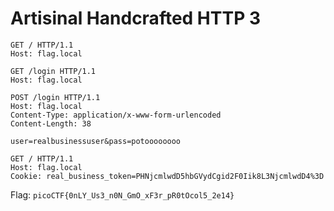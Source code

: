 # Artisinal Handcrafted HTTP 3

```
GET / HTTP/1.1
Host: flag.local
```

```
GET /login HTTP/1.1
Host: flag.local
```

```
POST /login HTTP/1.1
Host: flag.local
Content-Type: application/x-www-form-urlencoded
Content-Length: 38

user=realbusinessuser&pass=potoooooooo
```

```
GET / HTTP/1.1
Host: flag.local
Cookie: real_business_token=PHNjcmlwdD5hbGVydCgid2F0Iik8L3NjcmlwdD4%3D
```

Flag: `picoCTF{0nLY_Us3_n0N_GmO_xF3r_pR0tOcol5_2e14}`